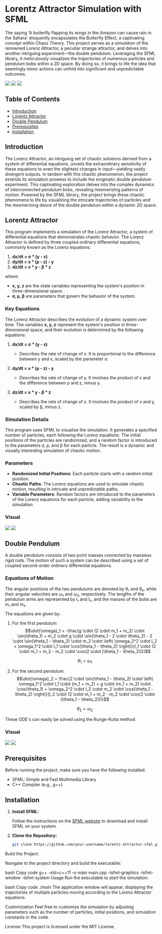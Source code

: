 # Lorentz Attractor Simulation with SFML

The saying 'A butterfly flapping its wings in the Amazon can cause rain in the Sahara' eloquently encapsulates the Butterfly Effect, a captivating concept within Chaos Theory. This project serves as a simulation of the renowned Lorenz Attractor, a peculiar strange attractor, and delves into another intriguing experiment—the double pendulum. Leveraging the SFML library, it meticulously visualizes the trajectories of numerous particles and pendulum bobs within a 2D space. By doing so, it brings to life the idea that seemingly minor actions can unfold into significant and unpredictable outcomes.

![](LorentzgifSimple.gif)
![](LorentzgifComp.gif)
![](doublependulummul.gif)

## Table of Contents

- [Introduction](#introduction)
- [Lorentz Attractor](#lorentz-attractor)
- [Double Pendulum](#double-pendulum)
- [Prerequisites](#prerequisites)
- [Installation](#installation)

## Introduction

The Lorenz Attractor, an intriguing set of chaotic solutions derived from a system of differential equations, unveils the extraordinary sensitivity of these equations to even the slightest changes in input—yielding vastly divergent outputs. In tandem with this chaotic phenomenon, the project extends its simulation prowess to include the enigmatic double pendulum experiment. This captivating exploration delves into the complex dynamics of interconnected pendulum bobs, revealing mesmerizing patterns of motion. Powered by the SFML library, the project brings these chaotic phenomena to life by visualizing the intricate trajectories of particles and the mesmerizing dance of the double pendulum within a dynamic 2D space.

## Lorentz Attractor

This program implements a simulation of the Lorenz Attractor, a system of differential equations that demonstrates chaotic behavior. The Lorenz Attractor is defined by three coupled ordinary differential equations, commonly known as the Lorenz equations:

1. **dx/dt = σ * (y - x)**
2. **dy/dt = x * (ρ - z) - y**
3. **dz/dt = x * y - β * z**

where:
- **x, y, z** are the state variables representing the system's position in three-dimensional space.
- **σ, ρ, β** are parameters that govern the behavior of the system.

### Key Equations

The Lorenz Attractor describes the evolution of a dynamic system over time. The variables **x, y, z** represent the system's position in three-dimensional space, and their evolution is determined by the following equations:

1. **dx/dt = σ * (y - x)**
   - Describes the rate of change of x. It is proportional to the difference between y and x, scaled by the parameter σ.

2. **dy/dt = x * (ρ - z) - y**
   - Describes the rate of change of y. It involves the product of x and the difference between ρ and z, minus y.

3. **dz/dt = x * y - β * z**
   - Describes the rate of change of z. It involves the product of x and y, scaled by β, minus z.

### Simulation Details

This program uses SFML to visualize the simulation. It generates a specified number of particles, each following the Lorenz equations. The initial positions of the particles are randomized, and a random factor is introduced to the parameters σ, ρ, and β for each particle. The result is a dynamic and visually interesting simulation of chaotic motion.

### Parameters

- **Randomized Initial Positions**: Each particle starts with a random initial position.
- **Chaotic Paths**: The Lorenz equations are used to simulate chaotic motion, resulting in intricate and unpredictable paths.
- **Variable Parameters**: Random factors are introduced to the parameters of the Lorenz equations for each particle, adding variability to the simulation.

### Visual
![](LorentzgifSimple.gif)
![](LorentzgifComp.gif)
## Double Pendulum
A double pendulum consists of two point masses connected by massless rigid rods. The motion of such a system can be described using a set of coupled second-order ordinary differential equations.

### Equations of Motion
The angular positions of the two pendulums are denoted by θ₁ and θ₂, while their angular velocities are ω₁ and ω₂, respectively. The lengths of the pendulum arms are represented by l₁ and l₂, and the masses of the bobs are m₁ and m₂.

The equations are given by:

1. For the first pendulum:
   $$\dot{\omega}_1 = -\frac{g \cdot (2 \cdot m_1 + m_2) \cdot \sin(\theta_1) + m_2 \cdot g \cdot \sin(\theta_1 - 2 \cdot \theta_2) - 2 \cdot \sin(\theta_1 - \theta_2) \cdot m_2 \cdot \left( \omega_2^2 \cdot l_2 + \omega_1^2 \cdot l_1 \cdot \cos(\theta_1 - \theta_2) \right)}{l_1 \cdot (2 \cdot m_1 + m_2 - m_2 \cdot \cos(2 \cdot (\theta_1 - \theta_2)))}$$

   $$\dot{\theta}_1 = \omega_1$$
   

2. For the second pendulum:
   $$\dot{\omega}_2 = \frac{2 \cdot \sin(\theta_1 - \theta_2) \cdot \left( \omega_1^2 \cdot l_1 \cdot (m_1 + m_2) + g \cdot (m_1 + m_2) \cdot \cos(\theta_1) + \omega_2^2 \cdot l_2 \cdot m_2 \cdot \cos(\theta_1 - \theta_2) \right)}{l_2 \cdot (2 \cdot m_1 + m_2 - m_2 \cdot \cos(2 \cdot (\theta_1 - \theta_2)))}$$

   $$\dot{\theta}_2 = \omega_2$$

These ODE's can easily be solved using the Runge-Kutta method

### Visual
![](DoublePendulum.gif)
![](doublependulummul.gif)

## Prerequisites

Before running the project, make sure you have the following installed:

- SFML: Simple and Fast Multimedia Library
- C++ Compiler (e.g., g++)
## Installation

1. **Install SFML:**

   Follow the instructions on the [SFML website](https://www.sfml-dev.org/download.php) to download and install SFML on your system.

2. **Clone the Repository:**

   ```bash
   git clone https://github.com/your-username/lorentz-attractor-sfml.git

Build the Project:

Navigate to the project directory and build the executable:

bash
Copy code
g++ -std=c++11 -o main main.cpp -lsfml-graphics -lsfml-window -lsfml-system
Usage
Run the executable to start the simulation:

bash
Copy code
./main
The application window will appear, displaying the trajectories of multiple particles moving according to the Lorenz Attractor equations.

Customization
Feel free to customize the simulation by adjusting parameters such as the number of particles, initial positions, and simulation constants in the code.

License
This project is licensed under the MIT License.